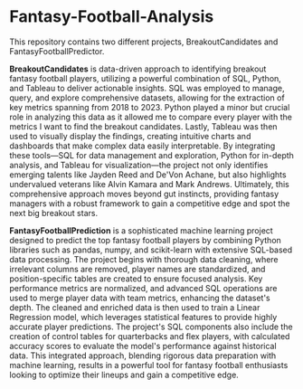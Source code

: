 # Fantasy-Football-Analysis
This repository contains two different projects, BreakoutCandidates and FantasyFootballPredictor.

**BreakoutCandidates** is data-driven approach to identifying breakout fantasy football players, utilizing a powerful combination of SQL, Python, and Tableau to deliver actionable insights. SQL was employed to manage, query, and explore comprehensive datasets, allowing for the extraction of key metrics spanning from 2018 to 2023. Python played a minor but crucial role in analyzing this data as it allowed me to compare every player with the metrics I want to find the breakout candidates. Lastly, Tableau was then used to visually display the findings, creating intuitive charts and dashboards that make complex data easily interpretable. By integrating these tools—SQL for data management and exploration, Python for in-depth analysis, and Tableau for visualization—the project not only identifies emerging talents like Jayden Reed and De'Von Achane, but also highlights undervalued veterans like Alvin Kamara and Mark Andrews. Ultimately, this comprehensive approach moves beyond gut instincts, providing fantasy managers with a robust framework to gain a competitive edge and spot the next big breakout stars.

**FantasyFootballPrediction** is a sophisticated machine learning project designed to predict the top fantasy football players by combining Python libraries such as pandas, numpy, and scikit-learn with extensive SQL-based data processing. The project begins with thorough data cleaning, where irrelevant columns are removed, player names are standardized, and position-specific tables are created to ensure focused analysis. Key performance metrics are normalized, and advanced SQL operations are used to merge player data with team metrics, enhancing the dataset's depth. The cleaned and enriched data is then used to train a Linear Regression model, which leverages statistical features to provide highly accurate player predictions. The project's SQL components also include the creation of control tables for quarterbacks and flex players, with calculated accuracy scores to evaluate the model's performance against historical data. This integrated approach, blending rigorous data preparation with machine learning, results in a powerful tool for fantasy football enthusiasts looking to optimize their lineups and gain a competitive edge.
